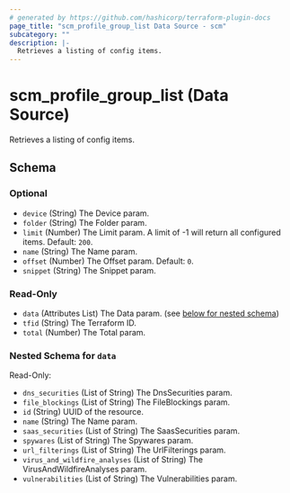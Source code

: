 ```yaml
---
# generated by https://github.com/hashicorp/terraform-plugin-docs
page_title: "scm_profile_group_list Data Source - scm"
subcategory: ""
description: |-
  Retrieves a listing of config items.
---
```


# scm_profile_group_list (Data Source)

Retrieves a listing of config items.



<!-- schema generated by tfplugindocs -->
## Schema

### Optional

- `device` (String) The Device param.
- `folder` (String) The Folder param.
- `limit` (Number) The Limit param. A limit of -1 will return all configured items. Default: `200`.
- `name` (String) The Name param.
- `offset` (Number) The Offset param. Default: `0`.
- `snippet` (String) The Snippet param.

### Read-Only

- `data` (Attributes List) The Data param. (see [below for nested schema](#nestedatt--data))
- `tfid` (String) The Terraform ID.
- `total` (Number) The Total param.

<a id="nestedatt--data"></a>
### Nested Schema for `data`

Read-Only:

- `dns_securities` (List of String) The DnsSecurities param.
- `file_blockings` (List of String) The FileBlockings param.
- `id` (String) UUID of the resource.
- `name` (String) The Name param.
- `saas_securities` (List of String) The SaasSecurities param.
- `spywares` (List of String) The Spywares param.
- `url_filterings` (List of String) The UrlFilterings param.
- `virus_and_wildfire_analyses` (List of String) The VirusAndWildfireAnalyses param.
- `vulnerabilities` (List of String) The Vulnerabilities param.
